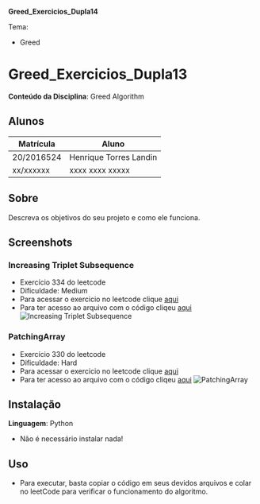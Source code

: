 **Greed_Exercicios_Dupla14** 

Tema:
 - Greed

# Greed_Exercicios_Dupla13

**Conteúdo da Disciplina**: Greed Algorithm

## Alunos
|Matrícula | Aluno |
| -- | -- |
| 20/2016524  |  Henrique Torres Landin |
| xx/xxxxxx  |  xxxx xxxx xxxxx |

## Sobre 
Descreva os objetivos do seu projeto e como ele funciona. 

## Screenshots
### Increasing Triplet Subsequence
- Exercício 334 do leetcode
- Dificuldade: Medium
- Para acessar o exercicio no leetcode clique [aqui](https://leetcode.com/problems/increasing-triplet-subsequence/)
- Para ter acesso ao arquivo com o código cliqeu [aqui](https://github.com/projeto-de-algoritmos/Greed_Exercicios_Dupla14/blob/master/exercicios/increasingTripletSubsequence.py)
![Increasing Triplet Subsequence](https://github.com/projeto-de-algoritmos/Greed_Exercicios_Dupla14/assets/102327244/18b42071-1409-4543-b728-0714c63994fa)

### PatchingArray
- Exercício 330 do leetcode
- Dificuldade: Hard
- Para acessar o exercicio no leetcode clique [aqui](https://leetcode.com/problems/patching-array/)
- Para ter acesso ao arquivo com o código cliqeu [aqui](https://github.com/projeto-de-algoritmos/Greed_Exercicios_Dupla14/blob/master/exercicios/patchingArray.py)
![PatchingArray](https://github.com/projeto-de-algoritmos/Greed_Exercicios_Dupla14/assets/102327244/109c85e1-3d2b-4956-b424-7723828718bc)

## Instalação 
**Linguagem**: Python
- Não é necessário instalar nada!

## Uso 
- Para executar, basta copiar o código em seus devidos arquivos e colar no leetCode para verificar o funcionamento do algoritmo.
